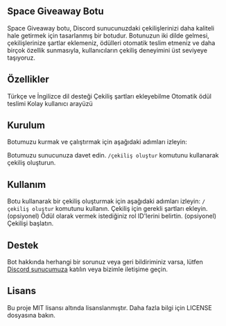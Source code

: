 ## Space Giveaway Botu
Space Giveaway botu, Discord sunucunuzdaki çekilişlerinizi daha kaliteli hale getirmek için tasarlanmış bir botudur. Botunuzun iki dilde gelmesi, çekilişlerinize şartlar eklemeniz, ödülleri otomatik teslim etmeniz ve daha birçok özellik sunmasıyla, kullanıcıların çekiliş deneyimini üst seviyeye taşıyoruz.

## Özellikler
Türkçe ve İngilizce dil desteği
Çekiliş şartları ekleyebilme
Otomatik ödül teslimi
Kolay kullanıcı arayüzü

## Kurulum 
Botumuzu kurmak ve çalıştırmak için aşağıdaki adımları izleyin:

Botumuzu sunucunuza davet edin.
`/çekiliş oluştur` komutunu kullanarak çekiliş oluşturun.

## Kullanım
Botu kullanarak bir çekiliş oluşturmak için aşağıdaki adımları izleyin:
`/çekiliş oluştur` komutunu kullanın.
Çekiliş için gerekli şartları ekleyin. (opsiyonel)
Ödül olarak vermek istediğiniz rol ID'lerini belirtin. (opsiyonel)
Çekilişi başlatın.

## Destek
Bot hakkında herhangi bir sorunuz veya geri bildiriminiz varsa, lütfen [Discord sunucumuza](https://discord.gg/S9CKDDqqtK) katılın veya bizimle iletişime geçin.

## Lisans
Bu proje MIT lisansı altında lisanslanmıştır. Daha fazla bilgi için LICENSE dosyasına bakın.
